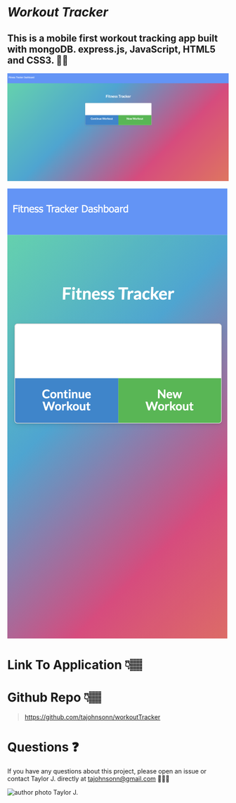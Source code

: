 # **_Workout Tracker_**

## This is a mobile first workout tracking app built with mongoDB. express.js, JavaScript, HTML5 and CSS3. 🏋🏾‍

![Desktop View](public/desktop.png)

![Mobile View](public/mobile.png)

# Link To Application 👇🏽

>

# Github Repo 👇🏽

> https://github.com/tajohnsonn/workoutTracker

# Questions ❓

If you have any questions about this project, please open an issue or contact Taylor J. directly at tajohnsonn@gmail.com 👩🏽‍💻

![author photo Taylor J.](https://avatars3.githubusercontent.com/u/57122209?s=460&u=98c6df52c701d97f4ad472ec554e3fb5753e1f9f&v=4)

